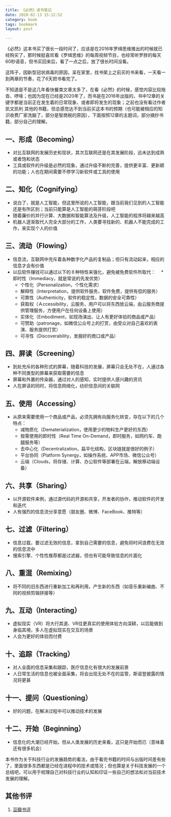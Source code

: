 ```yaml
---
title: 《必然》读书笔记
date: 2020-02-13 15:12:52
category: book
tags: bookmark
layout: post

---
```


《必然》这本书买了很长一段时间了，应该是在2016年罗缉思维推出的时候就已经购买了，那时候挺喜欢看《罗缉思维》的每周视频节目，也经常听罗胖的每天60秒语音，但书买回来后，看了一点之后，放了很长时间没看。

这阵子，因新型冠状病毒的原因，呆在家里，找书架上之前买的书来看，一天看一到两章的节奏，花了6天把书看完了。

不知道是不是这几年看快餐类文章太多了，在看《必然》的时候，感觉内容比较拖沓、啰嗦；也因为现在已经是2020年了，而书是在2016年出版的，书中12章的关键字都是当前正在发生着的日常现象、或者即将发生的现象；之前也没有看过作者 凯文凯利 其他的书籍，但总感觉达不到当前买这本书的预期（也可能被相应的知识收费厂家洗脑了，部分是智商税的原因），下面按照12章的主题词，部分摘抄书籍，部分自己的理解。

## 一、形成（Becoming）
* 对比互联网的发展历史和现状，其次互联网还是在其发展阶段，远未达到成熟或者饱和状态
* 工具或软件的升级是必然的现象，通过升级不断的完善，提供更丰富、更新颖的功能；人也在期间需要不停学习新软件或工具的使用

## 二、知化（Cognifying）
* 说白了，就是人工智能，但这里所说的人工智能，跟当前我们见到的人工智能还是有所区别；当前只能算是人工智能的萌芽阶段吧
* 随着廉价的并行计算、大数据和智能算法及升级，人工智能的程序将越来越高
* 机器人逐渐取代人完全大部分的工作，人类要寻找新的、机器人不能完成的工作，来实现个人的价值

## 三、流动（Flowing）
* 信息流，互联网中充斥着各种数字化产品的复制品；但只有流动起来，相应的信息才会有价值
* 以后软件赚钱可以通过以下的８种特性来强化，避免被免费软件所取代：
　* 即时性（Immediacy，就是常说的先发优势）
    * 个性化（Personalization，个性化需求）
    * 解释性（Interpretation，提供软件服务，软件免费，提供有偿的服务）
    * 可靠性（Authenticity，软件的稳定性，数据的安全可靠性）
    * 获取权（Ａccessibility，云服务，用户可以将东西放云端，由云服务商提供管理服务，方便用户在任何设备上使用）
    * 实体化（Embodiment，如现场演出、让人有更好体验的商品或产品）
    * 可赞助（patronage，如微信公众号上的打赏，由受众对自己喜欢的表演、服务提供打赏）
    * 可寻性（Discoverability，发掘好的商口或产品）

## 四、屏读（Screening）
* 到处充斥的各种形式的屏幕，随着科技的发展，屏幕只会无处不在，人通过各种不同类型的屏幕来获取需要的信息
* 屏幕和外置的传染器，通过对人的感知，实时提供人感兴趣的资讯
* 人在屏读的同时，将信息网络化，纺织信息间的关联网

## 五、使用（Accessing）
* 从原来需要使用一个商品或产品，必须先拥有向服务化转变，存在以下的几个特点：
    * 减物质化（Dematerialization，使用更少的物料生产更好的东西）
    * 按需使用的即时性（Real Time On-Demand，即时服务，如网约车、跑腿服务等）
    * 去中心化（Decentralization，扁平化结构，区块链就是很好的例子）
    * 平台协同（Platform Synergy，如操作系统、APP市场、微信公众号）
    * 云端（Clouds，将存储、计算、办公软件等部署在云端，解放移动端设备）

## 六、共享（Sharing）
* 以开源软件来例，通过源代码的开源和共享，开发者的协作，推动软件的开发和迭代
* 人有强烈的信息流分享意愿（朋友圈、微博、FaceBook、推特等）

## 七、过滤（Filtering）
* 信息过载，要过滤无效的信息，拿到自己需要的信息，避免将时间浪费在无效的信息流中
* 搜索引擎、个性性推荐都是过滤器，但也有可能导致信息的片面化

## 八、重混（Remixing）
* 将不同的旧东西进行重新加工和再利用，产生新的东西（如音乐重新编曲、不同的视频剪辑拼接等）

## 九、互动（Interacting）
* 虚拟现实（VR）将大行其道、VR往更真实的使用体验方向深耕，以后能做到身临其境，多人在虚拟现实在交互的场景
* 人会为更好的体验而付费

## 十、追踪（Tracking）
* 对人全面的信息采集和跟踪，医疗信息化有很大的发展前景
* 人日常生活的信息也被全面采集，将会出现无处不在的监管，斯诺登披露的情况将更甚

## 十一、提问（Questioning）
* 好的问题，在解决过程中可以推动技术的发展

## 十二、开始（Beginning）
* 信息化的大潮已经开始，但从人类发展的历史来看，这只是开始而已（意味着还有很多机会）

本书作为关于科技行业的发展趋势的看法，由于看完书籍的时间与出版时间差有些了，里面很多东西都是已经在进程中的技术或情况；但也算是关于科技发展的一个总结吧，可以用于梳理自己对科技行业的认知和印证一些自己的想法和对当前技术发展的理解。

## 其他书评
1. [豆瓣书评](https://book.douban.com/subject/26658379)
